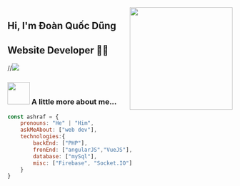 <img align='right' src="https://media.giphy.com/media/M9gbBd9nbDrOTu1Mqx/giphy.gif" width="230">

## Hi, I'm Đoàn Quốc Dũng 
## Website Developer 👨‍💻

//[![](https://img.shields.io/badge/Gmail-ashrafkm010%40gmail.com-red)](mailto:doanquocdung55@gmail.com)


### <img src="https://media.giphy.com/media/VgCDAzcKvsR6OM0uWg/giphy.gif" width="50"> A little more about me...  

```javascript
const ashraf = {
    pronouns: "He" | "Him",
    askMeAbout: ["web dev"],
    technologies:{
        backEnd: ["PHP"],
        fronEnd: ["angularJS","VueJS"],
        database: ["mySql"],
        misc: ["Firebase", "Socket.IO"]
    }
}
```

